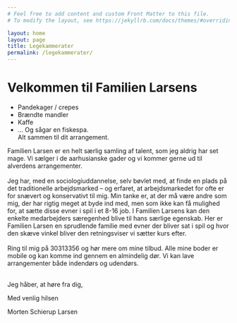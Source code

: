 ```yaml
---
# Feel free to add content and custom Front Matter to this file.
# To modify the layout, see https://jekyllrb.com/docs/themes/#overriding-theme-defaults

layout: home
layout: page
title: Legekammerater
permalink: /legekammerater/
---
```


# Velkommen til Familien Larsens <br/>
* Pandekager / crepes 
* Brændte mandler
* Kaffe
* 	… Og sågar en fiskespa. <br/>
Alt sammen til dit arrangement.

Familien Larsen er en helt særlig samling af talent, som jeg aldrig har set mage. Vi sælger i de aarhusianske gader og vi kommer gerne ud til alverdens arrangementer. <br/> <br/>
Jeg har, med en sociologiuddannelse, selv bøvlet med, at finde en plads på det traditionelle arbejdsmarked – og erfaret, at arbejdsmarkedet for ofte er for snævert og konservativt til mig. Min tanke er, at der må være andre som mig, der har rigtig meget at byde ind med, men som ikke kan få mulighed for, at sætte disse evner i spil i et 8-16 job. I Familien Larsens kan den enkelte medarbejders særegenhed blive til hans særlige egenskab. Her er Familien Larsen en sprudlende familie med evner der bliver sat i spil og hvor den skæve vinkel bliver den retningsviser vi sætter kurs efter. <br/> <br/>
Ring til mig på 30313356 og hør mere om mine tilbud. Alle mine boder er mobile og kan komme ind gennem en almindelig dør. Vi kan lave arrangementer både indendørs og udendørs. <br/> <br/> 

Jeg håber, at høre fra dig, <br/>

Med venlig hilsen <br/>

Morten Schierup Larsen

